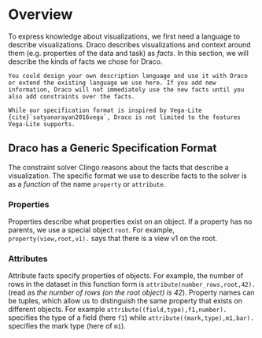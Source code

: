 # Overview

To express knowledge about visualizations, we first need a language to describe visualizations. Draco describes visualizations and context around them (e.g. properties of the data and task) as _facts_. In this section, we will describe the kinds of facts we chose for Draco.

```{note}
You could design your own description language and use it with Draco or extend the existing language we use here. If you add new information, Draco will not immediately use the new facts until you also add constraints over the facts.
```

```{note}
While our specification format is inspired by Vega-Lite {cite}`satyanarayan2016vega`, Draco is not limited to the features Vega-Lite supports.
```

## Draco has a Generic Specification Format

The constraint solver Clingo reasons about the facts that describe a visualization. The specific format we use to describe facts to the solver is as a _function_ of the name `property` or `attribute`.

### Properties

Properties describe what properties exist on an object. If a property has no parents, we use a special object `root`. For example, `property(view,root,v1).` says that there is a view v1 on the root.

### Attributes

Attribute facts specify properties of objects. For example, the number of rows in the dataset in this function form is `attribute(number_rows,root,42).` (read as _the number of rows (on the root object) is 42_). Property names can be tuples, which allow us to distinguish the same property that exists on different objects. For example `attribute((field,type),f1,number).` specifies the type of a field (here `f1`) while `attribute((mark,type),m1,bar).` specifies the mark type (here of `m1`).
